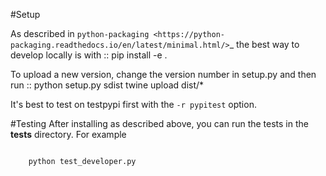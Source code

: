 #Setup

As described in `python-packaging <https://python-packaging.readthedocs.io/en/latest/minimal.html/>`_ the best way to develop locally is with
::
    pip install -e .

To upload a new version, change the version number in setup.py and then run 
::
    python setup.py sdist
    twine upload dist/*

It's best to test on testpypi first with the `-r pypitest` option.

#Testing
After installing as described above, you can run the tests in the **tests** directory.  For example
<pre><code>
    python test_developer.py
</code></pre>